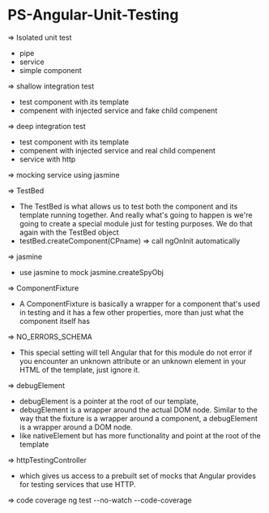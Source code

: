 # PS-Angular-Unit-Testing

=> Isolated unit test
- pipe
- service
- simple component 

=> shallow integration test
- test component with its template
- compenent with injected service and fake child compenent 


=> deep integration test 
- test component with its template
- compenent with injected service and real child compenent 
- service with http 



=> mocking service using  jasmine


=> TestBed 
-  The TestBed is what allows us to test both the component and its template running together. And really what's going to happen is we're going to create a special module just for testing purposes. We do that again with the TestBed object
- testBed.createComponent(CPname) => call ngOnInit automatically

=> jasmine
- use jasmine to mock 
   jasmine.createSpyObj

=> ComponentFixture 
 - A ComponentFixture is basically a wrapper for a component that's used in testing and it has a few other properties, more than just what the component itself has

=> NO_ERRORS_SCHEMA
- This special setting will tell Angular that for this module do not error if you encounter an unknown attribute or an unknown element in your HTML of the template, just ignore it. 

=> debugElement
- debugElement is a pointer at the root of our template,
- debugElement is a wrapper around the actual DOM node. Similar to the way that the fixture is a wrapper around a component, a debugElement is a wrapper around a DOM node.
- like nativeElement but has more functionality and point at the root of the template 


=> httpTestingController
- which gives us access to a prebuilt set of mocks that Angular provides for testing services that use HTTP.

=> code coverage 
ng test --no-watch --code-coverage